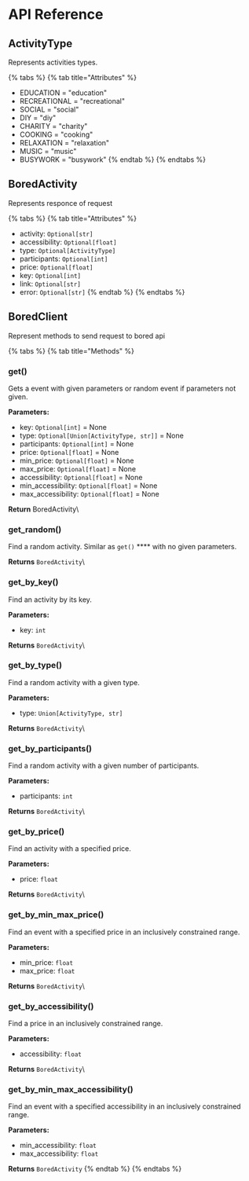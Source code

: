 # API Reference

## ActivityType

Represents activities types.

{% tabs %}
{% tab title="Attributes" %}
* EDUCATION = "education"&#x20;
* RECREATIONAL = "recreational"&#x20;
* SOCIAL = "social"&#x20;
* DIY = "diy"&#x20;
* CHARITY = "charity"&#x20;
* COOKING = "cooking"&#x20;
* RELAXATION = "relaxation"&#x20;
* MUSIC = "music"&#x20;
* BUSYWORK = "busywork"
{% endtab %}
{% endtabs %}

## BoredActivity

Represents responce of request

{% tabs %}
{% tab title="Attributes" %}
* activity: `Optional[str]`
* accessibility: `Optional[float]`
* type: `Optional[ActivityType]`
* participants: `Optional[int]`
* price: `Optional[float]`
* key: `Optional[int]`
* link: `Optional[str]`
* error: `Optional[str]`
{% endtab %}
{% endtabs %}

## BoredClient

Represent methods to send request to bored api

{% tabs %}
{% tab title="Methods" %}
### get()

Gets a event with given parameters or random event if parameters not given.

**Parameters:**&#x20;

* key: `Optional[int]` = None
* type: `Optional[Union[ActivityType, str]]` = None
* participants: `Optional[int]` = None
* price: `Optional[float]` = None
* min\_price: `Optional[float]` = None
* max\_price: `Optional[float]` = None
* accessibility: `Optional[float]` = None
* min\_accessibility: `Optional[float]` = None
* max\_accessibility: `Optional[float]` = None

**Return** BoredActivity\


### get\_random()

Find a random activity. Similar as `get()` **** with no given parameters.

**Returns** `BoredActivity`\


### get\_by\_key()

Find an activity by its key.

**Parameters:**

* key: `int`

**Returns** `BoredActivity`\


### get\_by\_type()

Find a random activity with a given type.

**Parameters:**

* type: `Union[ActivityType, str]`

**Returns** `BoredActivity`\


### get\_by\_participants()

Find a random activity with a given number of participants.

**Parameters:**

* participants: `int`

**Returns** `BoredActivity`\


### get\_by\_price()

Find an activity with a specified price.

**Parameters:**

* price: `float`

**Returns** `BoredActivity`\


### get\_by\_min\_max\_price()

Find an event with a specified price in an inclusively constrained range.

**Parameters:**

* min\_price: `float`
* max\_price: `float`

**Returns** `BoredActivity`\


### get\_by\_accessibility()

Find a price in an inclusively constrained range.

**Parameters:**

* accessibility: `float`

**Returns** `BoredActivity`\


### get\_by\_min\_max\_accessibility()

Find an event with a specified accessibility in an inclusively constrained range.

**Parameters:**

* min\_accessibility: `float`
* max\_accessibility: `float`

**Returns** `BoredActivity`
{% endtab %}
{% endtabs %}

